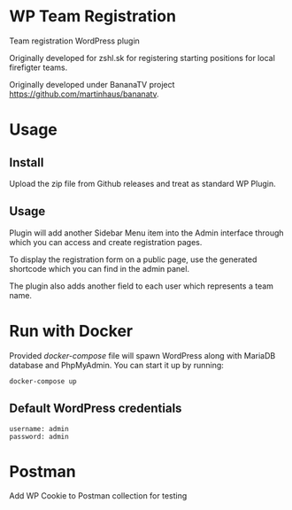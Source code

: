 # WP Team Registration
Team registration WordPress plugin

Originally developed for zshl.sk for registering starting positions for local firefigter teams.

Originally developed under BananaTV project https://github.com/martinhaus/bananatv.

# Usage

## Install

Upload the zip file from Github releases and treat as standard WP Plugin.

## Usage

Plugin will add another Sidebar Menu item into the Admin interface through which you can access and create registration pages.

To display the registration form on a public page, use the generated shortcode which you can find in the admin panel.

The plugin also adds another field to each user which represents a team name.

# Run with Docker

Provided *docker-compose* file will spawn WordPress along with MariaDB database and PhpMyAdmin.
You can start it up by running:

```
docker-compose up
```


## Default WordPress credentials

```
username: admin
password: admin
```

# Postman

Add WP Cookie to Postman collection for testing



